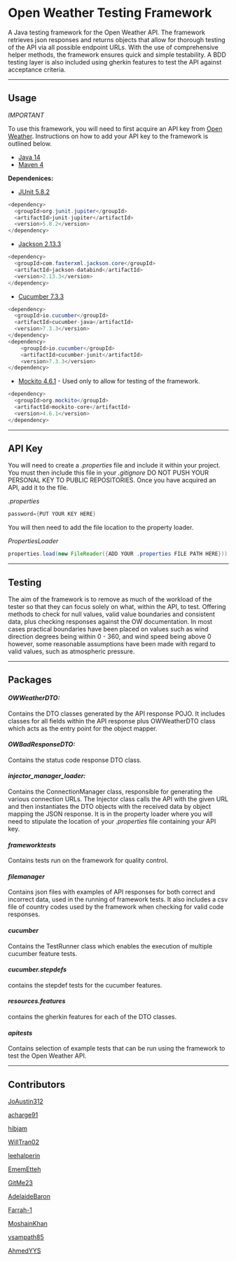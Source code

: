 # Open Weather Testing Framework

A Java testing framework for the Open Weather API. The framework retrieves json responses and returns objects that allow for thorough testing of the API via all possible endpoint URLs. With the use of comprehensive helper methods, the framework ensures quick and simple testability. A BDD testing layer is also included using gherkin features to test the API against acceptance criteria.

---

## Usage

*IMPORTANT*

To use this framework, you will need to first acquire an API key from [Open Weather](https://openweathermap.org/).
Instructions on how to add your API key to the framework is outlined below.

- [Java 14](https://www.oracle.com/uk/java/technologies/javase/jdk14-archive-downloads.html)
- [Maven 4](https://maven.apache.org/ref/4-LATEST/)
  
**Dependenices:**
- [JUnit 5.8.2](https://junit.org/junit5/)
```java
<dependency>
  <groupId>org.junit.jupiter</groupId>
  <artifactId>junit-jupiter</artifactId>
  <version>5.8.2</version>
</dependency>
```
- [Jackson 2.13.3](https://github.com/FasterXML/jackson)
```java
<dependency>
  <groupId>com.fasterxml.jackson.core</groupId>
  <artifactId>jackson-databind</artifactId>
  <version>2.13.3</version>
</dependency>
```
- [Cucumber 7.3.3](https://cucumber.io/)
```java
<dependency>
  <groupId>io.cucumber</groupId>
  <artifactId>cucumber-java</artifactId>
  <version>7.3.3</version>
</dependency>
<dependency>
    <groupId>io.cucumber</groupId>
    <artifactId>cucumber-junit</artifactId>
    <version>7.3.3</version>
</dependency>
```
- [Mockito 4.6.1](https://site.mockito.org/) - Used only to allow for testing of the framework.
```java
<dependency>
  <groupId>org.mockito</groupId>
  <artifactId>mockito-core</artifactId>
  <version>4.6.1</version>
</dependency>
```
---
## API Key

You will need to create a *.properties* file and include it within your project. You must then include this file in your *.gitignore* DO NOT PUSH YOUR PERSONAL KEY TO PUBLIC REPOSITORIES.
Once you have acquired an API, add it to the file.

*.properties*
```java 
password={PUT YOUR KEY HERE}
```
You will then need to add the file location to the property loader.

*PropertiesLoader*
```java
properties.load(new FileReader({ADD YOUR .properties FILE PATH HERE}));
```
---

## Testing

The aim of the framework is to remove as much of the workload of the tester so that they can focus solely on what, within the API, to test. Offering methods to check for null values, valid value boundaries and consistent data, plus checking responses against the OW documentation. In most cases practical boundaries have been placed on values such as wind direction degrees being within 0 - 360, and wind speed being above 0 however, some reasonable assumptions have been made with regard to valid values, such as atmospheric pressure. 

---
## Packages

#### *OWWeatherDTO:*
Contains the DTO classes generated by the API response POJO. It includes classes for all fields within the API response plus OWWeatherDTO class which acts as the entry point for the object mapper.

#### *OWBadResponseDTO:*
Contains the status code response DTO class.

#### *injector_manager_loader:*
Contains the ConnectionManager class, responsible for generating the various connection URLs. The Injector class calls the API with the given URL and then instantiates the DTO objects with the received data by object mapping the JSON response. It is in the property loader where you will need to stipulate the location of your *.properties* file containing your API key.

#### *frameworktests*
Contains tests run on the framework for quality control.

#### *filemanager*
Contains json files with examples of API responses for both correct and incorrect data, used in the running of framework tests. It also includes a csv file of country codes used by the framework when checking for valid code responses.

#### *cucumber*
Contains the TestRunner class which enables the execution of multiple cucumber feature tests.

#### *cucumber.stepdefs*
contains the stepdef tests for the cucumber features.

#### *resources.features*
contains the gherkin features for each of the DTO classes.

#### *apitests*
Contains selection of example tests that can be run using the framework to test the Open Weather API.

---

## Contributors


[JoAustin312](https://github.com/JoAustin312)

[acharge91](https://github.com/acharge91)

[hibjam](https://github.com/hibjam)

[WillTran02](https://github.com/WillTran02/)

[leehalperin](https://github.com/leehalperin)

[EmemEtteh](https://github.com/EmemEtteh)

[GitMe23](https://github.com/GitMe23)

[AdelaideBaron](https://github.com/AdelaideBaron)

[Farrah-1](https://github.com/Farrah-1 )

[MoshainKhan](https://github.com/MoshainKhan)

[vsampath85](https://github.com/vsampath85)

[AhmedYYS](https://github.com/AhmedYYS)